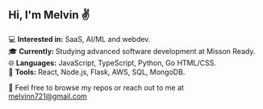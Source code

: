 ## Hi, I'm Melvin :v:

:computer: <b>Interested in:</b> SaaS, AI/ML and webdev.  
:mortar_board: <b>Currently: </b> Studying advanced software development at Misson Ready.  
:globe_with_meridians: <b>Languages:</b> JavaScript, TypeScript, Python, Go HTML/CSS.  
:wrench: <b>Tools:</b> React, Node.js, Flask, AWS, SQL, MongoDB.    

:iphone: Feel free to browse my repos or reach out to me at melvinn721@gmail.com

